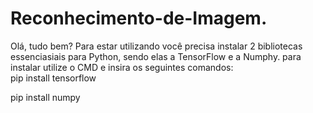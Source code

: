 # Reconhecimento-de-Imagem.

Olá, tudo bem?
Para estar utilizando você precisa instalar 2 bibliotecas essenciasiais para Python, sendo elas a TensorFlow e a Numphy.
para instalar utilize o CMD e insira os seguintes comandos:<br>
pip install tensorflow <br>

pip install numpy<br>

